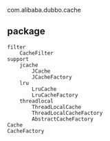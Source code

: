 com.alibaba.dubbo.cache

## package
```
filter
    CacheFilter
support
    jcache
        JCache
        JCacheFactory
    lru
        LruCache
        LruCacheFactory
    threadlocal
        ThreadLocalCache
        ThreadLocalCacheFactory
        AbstractCacheFactory
Cache
CacheFactory
```

